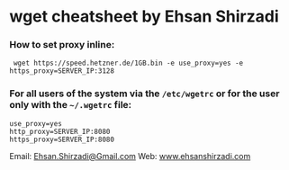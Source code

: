 # wget cheatsheet by Ehsan Shirzadi

### How to set proxy inline:
```
 wget https://speed.hetzner.de/1GB.bin -e use_proxy=yes -e https_proxy=SERVER_IP:3128
```
### For all users of the system via the `/etc/wgetrc` or for the user only with the `~/.wgetrc` file:
```
use_proxy=yes
http_proxy=SERVER_IP:8080
https_proxy=SERVER_IP:8080
```

Email: Ehsan.Shirzadi@Gmail.com
Web: www.ehsanshirzadi.com
